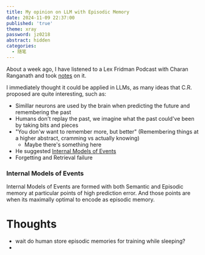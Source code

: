 ```yaml
---
title: My opinion on LLM with Episodic Memory
date: 2024-11-09 22:37:00
published: 'true'
theme: xray
password: jz0218
abstract: hidden
categories:
  - 随笔
---
```


About a week ago, I have listened to a Lex Fridman Podcast with Charan Ranganath and took [notes](https://www.dropbox.com/scl/fi/syyudxamt538dr5d8w0c8/Notes-On-Lex-Podcast-with-Charan-Ranganath.pdf?rlkey=ojqml8088x73bnmzzsnap5aeu&st=0iyd1yu7&dl=0) on it.

I immediately thought it could be applied in LLMs, as many ideas that C.R. proposed are quite interesting, such as:
- Simillar neurons are used by the brain when predicting the future and remembering the past
- Humans don't replay the past, we imagine what the past could've been by taking bits and pieces
- "You don'w want to remember more, but better" (Remembering things at a higher abstract, cramming vs actually knowing)
  - Maybe there's something here
- He suggested [Internal Models of Events](#internal-models-of-events)
- Forgetting and Retrieval failure


### Internal Models of Events

Internal Models of Events are formed with both Semantic and Episodic memory at particular points of high prediction error. And those points are when its maximally optimal to encode as episodic memory.

# Thoughts

- wait do human store episodic memories for training while sleeping? 
- 
